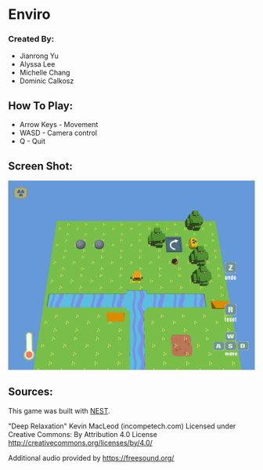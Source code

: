 # Enviro


### Created By:
* Jianrong Yu
* Alyssa Lee
* Michelle Chang
* Dominic Calkosz


## How To Play:

* Arrow Keys - Movement
* WASD - Camera control
* Q - Quit


## Screen Shot:

![Screen Shot](screenshot.png)


## Sources:

This game was built with [NEST](NEST.md).

"Deep Relaxation" Kevin MacLeod (incompetech.com)
Licensed under Creative Commons: By Attribution 4.0 License
http://creativecommons.org/licenses/by/4.0/

Additional audio provided by https://freesound.org/